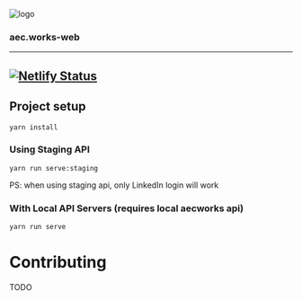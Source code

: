 ![logo](https://aec.works/img/logo-black.10fa9bc4.svg)

### aec.works-web

---

[![Netlify Status](https://api.netlify.com/api/v1/badges/ee864a9e-f8a4-436a-9e9e-094df6a03fca/deploy-status)](https://app.netlify.com/sites/aecworks/deploys)
---

## Project setup
```
yarn install
```

### Using Staging API

```
yarn run serve:staging
```

PS: when using staging api, only LinkedIn login will work

### With Local API Servers (requires local aecworks api)

```
yarn run serve
```


# Contributing
TODO
